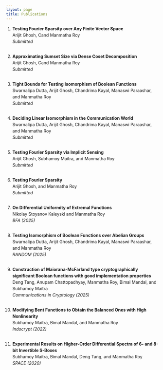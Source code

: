 ```yaml
---
layout: page
title: Publications
---
```

<style>
.publications-list {
  list-style-type: decimal;
  padding-left: 1.5em; /* ensures numbers don't overlap with text */
}
</style>



<ol class="publications-list" style="line-height: 1.5;">

  <li style="margin-bottom: 2em;">
    <strong>Testing Fourier Sparsity over Any Finite Vector Space</strong><br>
    Arijit Ghosh, Cand Manmatha Roy<br>
    <em>Submitted</em><br>
  </li>
  

  <li style="margin-bottom: 2em;">
    <strong>Approximating Sumset Size via Dense Coset Decomposition</strong><br>
    Arijit Ghosh, Cand Manmatha Roy<br>
    <em>Submitted</em><br>
  </li>

  <li style="margin-bottom: 2em;">
    <strong>Tight Bounds for Testing Isomorphism of Boolean Functions</strong><br>
    Swarnalipa Dutta, Arijit Ghosh, Chandrima Kayal, Manaswi Paraashar, and Manmatha Roy<br>
    <em>Submitted</em><br>
  </li>

  <li style="margin-bottom: 2em;">
    <strong>Deciding Linear Isomorphism in the Communication World</strong><br>
    Swarnalipa Dutta, Arijit Ghosh, Chandrima Kayal, Manaswi Paraashar, and Manmatha Roy<br>
    <em>Submitted</em><br>
  </li>

  <li style="margin-bottom: 2em;">
    <strong>Testing Fourier Sparsity via Implicit Sensing</strong><br>
    Arijit Ghosh, Subhamoy Maitra, and Manmatha Roy<br>
    <em>Submitted</em><br>
  </li>

  <li style="margin-bottom: 2em;">
    <strong>Testing Fourier Sparsity</strong><br>
    Arijit Ghosh, and Manmatha Roy<br>
    <em>Submitted</em><br>
  </li>

  <li style="margin-bottom: 2em;">
    <strong>On Differential Uniformity of Extremal Functions</strong><br>
    Nikolay Stoyanov Kaleyski and Manmatha Roy<br>
    <em>BFA (2025)</em><br>
  </li>

  <li style="margin-bottom: 2em;">
    <strong>Testing Isomorphism of Boolean Functions over Abelian Groups</strong><br>
    Swarnalipa Dutta, Arijit Ghosh, Chandrima Kayal, Manaswi Paraashar, and Manmatha Roy<br>
    <em>RANDOM (2025)</em><br>
  </li>

  <li style="margin-bottom: 2em;">
    <strong>Construction of Maiorana-McFarland type cryptographically significant Boolean functions with good implementation properties</strong><br>
    Deng Tang, Anupam Chattopadhyay, Manmatha Roy, Bimal Mandal, and Subhamoy Maitra<br>
    <em>Communications in Cryptology (2025)</em><br>
  </li>

  <li style="margin-bottom: 2em;">
    <strong>Modifying Bent Functions to Obtain the Balanced Ones with High Nonlinearity</strong><br>
    Subhamoy Maitra, Bimal Mandal, and Manmatha Roy<br>
    <em>Indocrypt (2022)</em><br>
  </li>

  <li style="margin-bottom: 2em;">
    <strong>Experimental Results on Higher-Order Differential Spectra of 6- and 8-bit Invertible S-Boxes</strong><br>
    Subhamoy Maitra, Bimal Mandal, Deng Tang, and Manmatha Roy<br>
    <em>SPACE (2020)</em><br>
  </li>

</ol>

